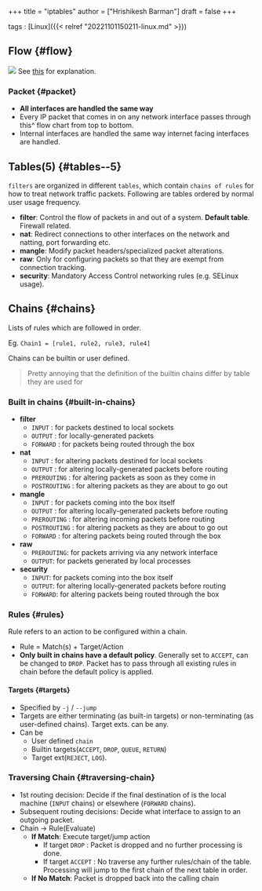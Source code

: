 +++
title = "iptables"
author = ["Hrishikesh Barman"]
draft = false
+++

tags
: [Linux]({{< relref "20221101150211-linux.md" >}})


## Flow {#flow}

![](/ox-hugo/20230309160055-iptables-280672872.png)
See [this](https://www.frozentux.net/iptables-tutorial/iptables-tutorial.html#TRAVERSINGOFTABLES) for explanation.


### Packet {#packet}

-   **All interfaces are handled the same way**
-   Every IP packet that comes in on any network interface passes through this^ flow chart from top to bottom.
-   Internal interfaces are handled the same way internet facing interfaces are handled.


## Tables(5) {#tables--5}

`filters` are organized in different `tables`, which contain `chains of rules` for how to treat network traffic packets. Following are tables ordered by normal user usage frequency.

-   **filter**: Control the flow of packets in and out of a system. **Default table**. Firewall related.
-   **nat**: Redirect connections to other interfaces on the network and natting, port forwarding etc.
-   **mangle**: Modify packet headers/specialized packet alterations.
-   **raw**: Only for configuring packets so that they are exempt from connection tracking.
-   **security**: Mandatory Access Control networking rules (e.g. SELinux usage).


## Chains {#chains}

Lists of rules which are followed in order.

Eg. `Chain1 = [rule1, rule2, rule3, rule4]`

Chains can be builtin or user defined.

<div class="warning small-text">

> Pretty annoying that the definition of the builtin chains differ by table they are used for
</div>


### Built in chains {#built-in-chains}

-   **filter**
    -   `INPUT` : for packets destined to local sockets
    -   `OUTPUT` : for locally-generated packets
    -   `FORWARD` : for packets being routed through the box
-   **nat**
    -   `INPUT` : for altering packets destined for local sockets
    -   `OUTPUT` : for altering locally-generated packets before routing
    -   `PREROUTING` : for altering packets  as  soon as they come in
    -   `POSTROUTING` : for altering packets as they are about to go out
-   **mangle**
    -   `INPUT` : for packets coming into the box itself
    -   `OUTPUT` : for altering locally-generated packets before routing
    -   `PREROUTING` : for altering incoming packets  before  routing
    -   `POSTROUTING` : for altering packets as they are about to go out
    -   `FORWARD` : for altering packets being routed through the box
-   **raw**
    -   `PREROUTING`: for packets arriving via any network interface
    -   `OUTPUT`: for packets generated by local processes
-   **security**
    -   `INPUT`: for packets coming into the box itself
    -   `OUTPUT`: for altering locally-generated packets before routing
    -   `FORWARD`: for altering packets being routed through the box


### Rules {#rules}

Rule refers to an action to be configured within a chain.

-   Rule = Match(s) + Target/Action
-   **Only built in chains have a default policy**. Generally set to `ACCEPT`, can be changed to `DROP`. Packet has to pass through all existing rules in chain before the default policy is applied.


#### Targets {#targets}

-   Specified by `-j` / `--jump`
-   Targets are either terminating (as built-in targets) or non-terminating (as user-defined chains). Target exts. can be any.
-   Can be
    -   User defined `chain`
    -   Builtin targets(`ACCEPT`, `DROP`, `QUEUE`, `RETURN`)
    -   Target ext(`REJECT`, `LOG`).


### Traversing Chain {#traversing-chain}

-   1st routing decision: Decide if the final destination of is the local machine (`INPUT` chains) or elsewhere (`FORWARD` chains).
-   Subsequent routing decisions: Decide what interface to assign to an outgoing packet.
-   Chain -&gt; Rule(Evaluate)
    -   **If Match**: Execute target/jump action
        -   If target `DROP` : Packet is dropped and no further processing is done.
        -   If target `ACCEPT` : No traverse any further rules/chain of the table. Processing will jump to the first chain of the next table in order.
    -   **If No Match**: Packet is dropped back into the calling chain
